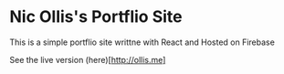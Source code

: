 # Nic Ollis's Portflio Site

This is a simple portflio site writtne with React and Hosted on Firebase

See the live version (here)[http://ollis.me]